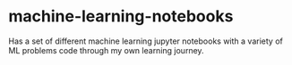 # machine-learning-notebooks
Has a set of different machine learning jupyter notebooks with a variety of ML problems code through my own learning journey.
